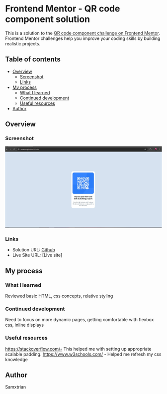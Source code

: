 # Frontend Mentor - QR code component solution

This is a solution to the [QR code component challenge on Frontend Mentor](https://www.frontendmentor.io/challenges/qr-code-component-iux_sIO_H). Frontend Mentor challenges help you improve your coding skills by building realistic projects. 

## Table of contents

- [Overview](#overview)
  - [Screenshot](#screenshot)
  - [Links](#links)
- [My process](#my-process)
  - [What I learned](#what-i-learned)
  - [Continued development](#continued-development)
  - [Useful resources](#useful-resources)
- [Author](#author)

## Overview

### Screenshot

![](./screenshot.jpg)


### Links

- Solution URL: [Github](https://github.com/Samxtrian/QRCode)
- Live Site URL: [Live site]

## My process

### What I learned

Reviewed basic HTML, css concepts, relative styling

### Continued development

Need to focus on more dynamic pages, getting comfortable with flexbox css, inline displays

### Useful resources

https://stackoverflow.com/- This helped me with setting up appropriate scalable padding.
https://www.w3schools.com/ - Helped me refresh my css knowledge

## Author
Samxtrian
